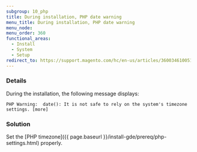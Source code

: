 ```yaml
---
subgroup: 10_php
title: During installation, PHP date warning
menu_title: During installation, PHP date warning
menu_node:
menu_order: 360
functional_areas:
  - Install
  - System
  - Setup
redirect_to: https://support.magento.com/hc/en-us/articles/360034610051
---
```


### Details

During the installation, the following message displays:

```text
PHP Warning:  date(): It is not safe to rely on the system's timezone settings. [more]
```

### Solution

Set the [PHP timezone]({{ page.baseurl }}/install-gde/prereq/php-settings.html) properly.
